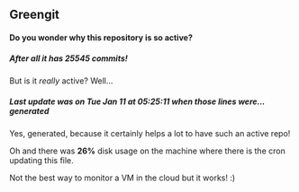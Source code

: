 ## Greengit

#### Do you wonder why this repository is so active?

##### After all it has 25545 commits!

But is it *really* active? Well...

##### Last update was on Tue Jan 11 at 05:25:11 when those lines were... generated

Yes, generated, because it certainly helps a lot to have such an active repo!

Oh and there was **26%** disk usage on the machine
where there is the cron updating this file.

Not the best way to monitor a VM in the cloud but it works! :)
